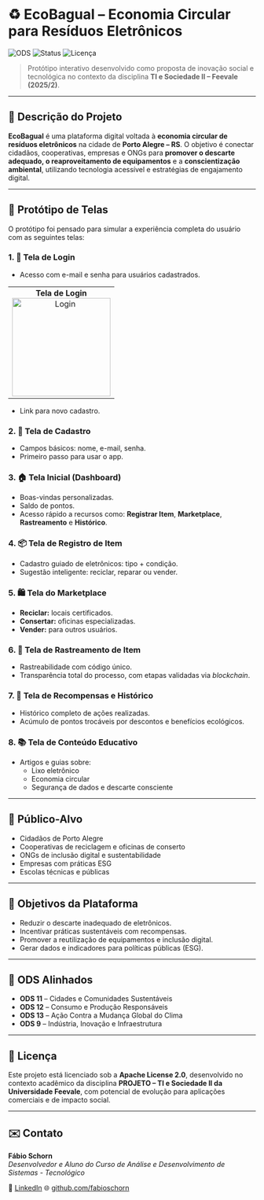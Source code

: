 # ♻️ EcoBagual – Economia Circular para Resíduos Eletrônicos

![ODS](https://img.shields.io/badge/ODS-11%2C12%2C13%2C9-green)
![Status](https://img.shields.io/badge/Status-Protótipo-yellow)
![Licença](https://img.shields.io/badge/Licen%C3%A7a-Apache%202.0-red)

> Protótipo interativo desenvolvido como proposta de inovação social e tecnológica no contexto da disciplina **TI e Sociedade II – Feevale (2025/2)**.

---

## 📌 Descrição do Projeto

**EcoBagual** é uma plataforma digital voltada à **economia circular de resíduos eletrônicos** na cidade de **Porto Alegre – RS**. O objetivo é conectar cidadãos, cooperativas, empresas e ONGs para **promover o descarte adequado, o reaproveitamento de equipamentos** e a **conscientização ambiental**, utilizando tecnologia acessível e estratégias de engajamento digital.

---

## 🧪 Protótipo de Telas

O protótipo foi pensado para simular a experiência completa do usuário com as seguintes telas:

### 1. 🔐 Tela de Login
- Acesso com e-mail e senha para usuários cadastrados.
<table>
  <tr>
    <td align="center"><strong>Tela de Login</strong><br><img src="prototipo/imagens/Tela_1.png" alt="Login" width="200"/></td>
  </tr>
</table>

- Link para novo cadastro.

### 2. 📝 Tela de Cadastro
- Campos básicos: nome, e-mail, senha.
- Primeiro passo para usar o app.

### 3. 🏠 Tela Inicial (Dashboard)
- Boas-vindas personalizadas.
- Saldo de pontos.
- Acesso rápido a recursos como: **Registrar Item**, **Marketplace**, **Rastreamento** e **Histórico**.

### 4. 📦 Tela de Registro de Item
- Cadastro guiado de eletrônicos: tipo + condição.
- Sugestão inteligente: reciclar, reparar ou vender.

### 5. 🛍️ Tela do Marketplace
- **Reciclar:** locais certificados.
- **Consertar:** oficinas especializadas.
- **Vender:** para outros usuários.

### 6. 📍 Tela de Rastreamento de Item
- Rastreabilidade com código único.
- Transparência total do processo, com etapas validadas via *blockchain*.

### 7. 🎁 Tela de Recompensas e Histórico
- Histórico completo de ações realizadas.
- Acúmulo de pontos trocáveis por descontos e benefícios ecológicos.

### 8. 📚 Tela de Conteúdo Educativo
- Artigos e guias sobre:
  - Lixo eletrônico
  - Economia circular
  - Segurança de dados e descarte consciente

---

## 👥 Público-Alvo

- Cidadãos de Porto Alegre
- Cooperativas de reciclagem e oficinas de conserto
- ONGs de inclusão digital e sustentabilidade
- Empresas com práticas ESG
- Escolas técnicas e públicas

---

## 🎯 Objetivos da Plataforma

- Reduzir o descarte inadequado de eletrônicos.
- Incentivar práticas sustentáveis com recompensas.
- Promover a reutilização de equipamentos e inclusão digital.
- Gerar dados e indicadores para políticas públicas (ESG).

---

## 🌱 ODS Alinhados

- **ODS 11** – Cidades e Comunidades Sustentáveis  
- **ODS 12** – Consumo e Produção Responsáveis  
- **ODS 13** – Ação Contra a Mudança Global do Clima  
- **ODS 9** – Indústria, Inovação e Infraestrutura

---

## 📄 Licença

Este projeto está licenciado sob a **Apache License 2.0**, desenvolvido no contexto acadêmico da disciplina **PROJETO – TI e Sociedade II da Universidade Feevale**, com potencial de evolução para aplicações comerciais e de impacto social.

---

## ✉️ Contato

**Fábio Schorn**    
*Desenvolvedor e Aluno do Curso de Análise e Desenvolvimento de Sistemas - Tecnológico*

🔗 [LinkedIn](https://www.linkedin.com/in/fabioschorn/)
🌐 [github.com/fabioschorn](https://github.com/fabioschorn)